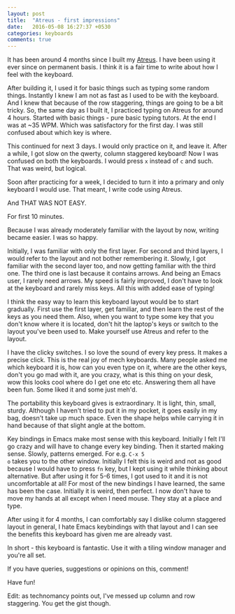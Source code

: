 ```yaml
---
layout: post
title:  "Atreus - first impressions"
date:   2016-05-08 16:27:37 +0530
categories: keyboards
comments: true
---
```

It has been around 4 months since I built my <a href="http://codingquark.com/atreus-build-log/" target="_blank">Atreus</a>. I have been using it ever since on permanent basis. I think it is a fair time to write about how I feel with the keyboard.

<!--more-->

After building it, I used it for basic things such as typing some random things. Instantly I knew I am not as fast as I used to be with the keyboard. And I knew that because of the row staggering, things are going to be a bit tricky. So, the same day as I built it, I practiced typing on Atreus for around 4 hours. Started with basic things - pure basic typing tutors. At the end I was at ~35 WPM. Which was satisfactory for the first day. I was still confused about which key is where.

This continued for next 3 days. I would only practice on it, and leave it. After a while, I got slow on the qwerty, column staggered keyboard! Now I was confused on both the keyboards. I would press <code>x</code> instead of <code>c</code> and such. That was weird, but logical.

Soon after practicing for a week, I decided to turn it into a primary and only keyboard I would use. That meant, I write code using Atreus.

And THAT WAS NOT EASY.

For first 10 minutes.

Because I was already moderately familiar with the layout by now, writing became easier. I was so happy.

Initially, I was familiar with only the first layer. For second and third layers, I would refer to the layout and not bother remembering it. Slowly, I got familiar with the second layer too, and now getting familiar with the third one. The third one is last because it contains arrows. And being an Emacs user, I rarely need arrows. My speed is fairly improved, I don't have to look at the keyboard and rarely miss keys. All this with added ease of typing!

I think the easy way to learn this keyboard layout would be to start gradually. First use the first layer, get familiar, and then learn the rest of the keys as you need them. Also, when you want to type some key that you don't know where it is located, don't hit the laptop's keys or switch to the layout you've been used to. Make yourself use Atreus and refer to the layout.

I have the clicky switches. I so love the sound of every key press. It makes a precise click. This is the real joy of mech keyboards. Many people asked me which keyboard it is, how can you even type on it, where are the other keys, don't you go mad with it, are you crazy, what is this thing on your desk, wow this looks cool where do I get one etc etc. Answering them all have been fun. Some liked it and some just meh'd.

The portability this keyboard gives is extraordinary. It is light, thin, small, sturdy. Although I haven't tried to put it in my pocket, it goes easily in my bag, doesn't take up much space. Even the shape helps while carrying it in hand because of that slight angle at the bottom.

Key bindings in Emacs make most sense with this keyboard. Initially I felt I'll go crazy and will have to change every key binding. Then it started making sense. Slowly, patterns emerged. For e.g. <code>C-x 5 o</code> takes you to the other window. Initially I felt this is weird and not as good because I would have to press <code>fn</code> key, but I kept using it while thinking about alternative. But after using it for 5-6 times, I got used to it and it is not uncomfortable at all! For most of the new bindings I have learned, the same has been the case. Initially it is weird, then perfect. I now don't have to move my hands at all except when I need mouse. They stay at a place and type.

After using it for 4 months, I can comfortably say I dislike column staggered layout in general, I hate Emacs keybindings with that layout and I can see the benefits this keyboard has given me are already vast.

In short - this keyboard is fantastic. Use it with a tiling window manager and you're all set.

If you have queries, suggestions or opinions on this, comment!

Have fun!

Edit: as technomancy points out, I've messed up column and row staggering. You get the gist though.
